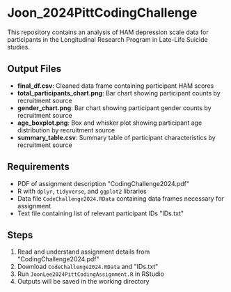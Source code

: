 # Joon_2024PittCodingChallenge
This repository contains an analysis of HAM depression scale data for participants in the  Longitudinal Research Program in Late-Life Suicide studies.

## Output Files
- **final_df.csv**: Cleaned data frame containing participant HAM scores
- **total_participants_chart.png**: Bar chart showing participant counts by recruitment source
- **gender_chart.png**: Bar chart showing participant gender counts by recruitment source
- **age_boxplot.png**: Box and whisker plot showing participant age distribution by recruitment source
- **summary_table.csv**: Summary table of participant characteristics by recruitment source

## Requirements
- PDF of assignment description "CodingChallenge2024.pdf"
- R with `dplyr`, `tidyverse`, and `ggplot2` libraries
- Data file `CodeChallenge2024.RData` containing data frames necessary for assignment
- Text file containing list of relevant participant IDs "IDs.txt"

## Steps
1. Read and understand assignment details from "CodingChallenge2024.pdf"
2. Download `CodeChallenge2024.RData` and "IDs.txt"
3. Run `JoonLee2024PittCodingAssignment.R` in RStudio
4. Outputs will be saved in the working directory
